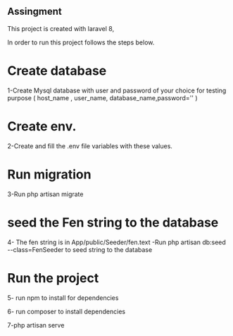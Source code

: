 ## Assingment
 This project is  created with laravel 8,
 
 In order to run this project follows the steps below.
 
# Create database 
1-Create  Mysql database  with user and password of your choice for testing purpose (  host_name , user_name, database_name,password='' ) 
# Create env.
2-Create and fill the .env file variables with these values.
# Run migration
3-Run  php artisan migrate
# seed the Fen string to the database
4- The fen string is in App/public/Seeder/fen.text 
 -Run php artisan db:seed --class=FenSeeder to seed string to the database

# Run the project
5- run npm to install  for dependencies

6- run composer to install dependencies

7-php artisan serve

 
